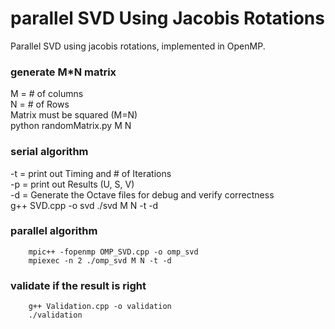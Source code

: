 parallel SVD Using Jacobis Rotations
===================================
  Parallel SVD using jacobis rotations, implemented in OpenMP.

### generate M*N matrix
  M = # of columns <br />
  N = # of Rows <br />
  Matrix must be squared (M=N) <br />
		python randomMatrix.py M N

### serial algorithm
  -t = print out Timing and # of Iterations <br />
  -p = print out Results (U, S, V) <br />
  -d = Generate the Octave files for debug and verify correctness <br />
		g++ SVD.cpp -o svd
		./svd M N -t -d

### parallel algorithm
		mpic++ -fopenmp OMP_SVD.cpp -o omp_svd
		mpiexec -n 2 ./omp_svd M N -t -d

### validate if the result is right
		g++ Validation.cpp -o validation
		./validation

